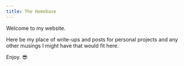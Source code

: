 ```yaml
---
title: The Homebase
---
```

Welcome to my website.

Here be my place of write-ups and posts for personal projects and any other musings I might have that would fit here.

Enjoy. 😎